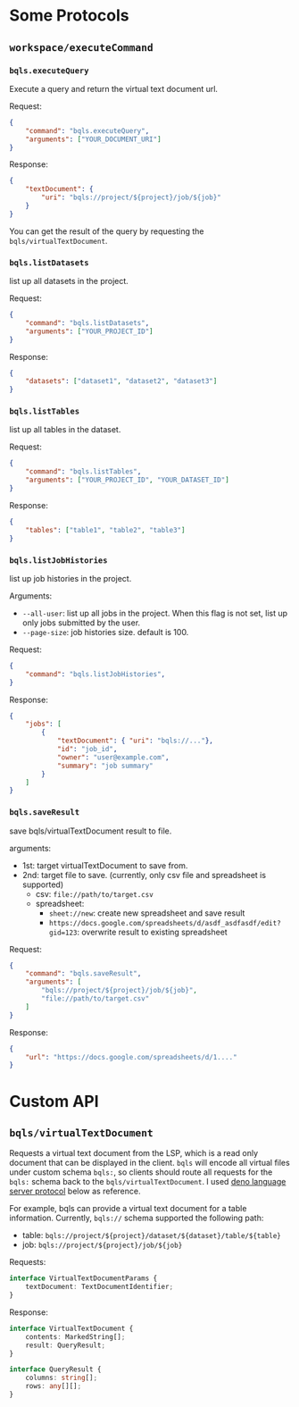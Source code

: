 # Some Protocols

## `workspace/executeCommand`

### `bqls.executeQuery`

Execute a query and return the virtual text document url.

Request:

```json
{
    "command": "bqls.executeQuery",
    "arguments": ["YOUR_DOCUMENT_URI"]
}
```

Response:

```json
{
    "textDocument": {
        "uri": "bqls://project/${project}/job/${job}"
    }
}
```

You can get the result of the query by requesting the `bqls/virtualTextDocument`.

### `bqls.listDatasets`

list up all datasets in the project.

Request:

```json
{
    "command": "bqls.listDatasets",
    "arguments": ["YOUR_PROJECT_ID"]
}
```

Response:

```json
{
    "datasets": ["dataset1", "dataset2", "dataset3"]
}
```

### `bqls.listTables`

list up all tables in the dataset.

Request:

```json
{
    "command": "bqls.listTables",
    "arguments": ["YOUR_PROJECT_ID", "YOUR_DATASET_ID"]
}
```

Response:

```json
{
    "tables": ["table1", "table2", "table3"]
}
```

### `bqls.listJobHistories`

list up job histories in the project.

Arguments:

* `--all-user`: list up all jobs in the project. When this flag is not set, list up only jobs submitted by the user.
* `--page-size`: job histories size. default is 100.

Request:

```json
{
    "command": "bqls.listJobHistories",
}
```

Response:

```json
{
    "jobs": [
        {
            "textDocument": { "uri": "bqls://..."},
            "id": "job_id",
            "owner": "user@example.com",
            "summary": "job summary"
        }
    ]
}
```

### `bqls.saveResult`

save bqls/virtualTextDocument result to file.

arguments:

* 1st: target virtualTextDocument to save from.
* 2nd: target file to save. (currently, only csv file and spreadsheet is supported)
    * csv: `file://path/to/target.csv`
    * spreadsheet:
        * `sheet://new`: create new spreadsheet and save result
        * `https://docs.google.com/spreadsheets/d/asdf_asdfasdf/edit?gid=123`: overwrite result to existing spreadsheet

Request:

```json
{
    "command": "bqls.saveResult",
    "arguments": [
        "bqls://project/${project}/job/${job}",
        "file://path/to/target.csv"
    ]
}
```

Response:

```json
{
    "url": "https://docs.google.com/spreadsheets/d/1...."
}
```


# Custom API

## `bqls/virtualTextDocument`

Requests a virtual text document from the LSP, which is a read only document that can be displayed in the client.
`bqls` will encode all virtual files under custom schema `bqls:`, so clients should route all requests for the `bqls:` schema back to the `bqls/virtualTextDocument`.
I used [deno language server protocol](https://docs.deno.com/runtime/manual/advanced/language_server/overview) below as reference.

For example, bqls can provide a virtual text document for a table information.
Currently, `bqls://` schema supported the following path:

* table: `bqls://project/${project}/dataset/${dataset}/table/${table}`
* job: `bqls://project/${project}/job/${job}`

Requests:

```ts
interface VirtualTextDocumentParams {
    textDocument: TextDocumentIdentifier;
}
```

Response:

```ts
interface VirtualTextDocument {
    contents: MarkedString[];
    result: QueryResult;
}

interface QueryResult {
    columns: string[];
    rows: any[][];
}
```
